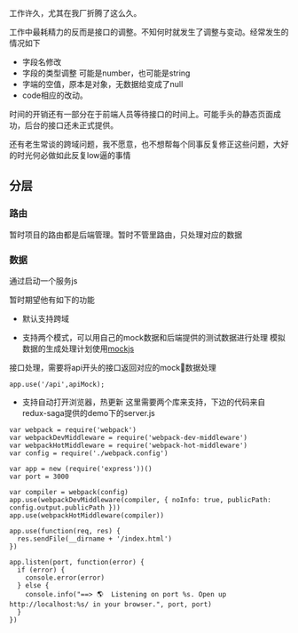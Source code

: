 

工作许久，尤其在我厂折腾了这么久。

工作中最耗精力的反而是接口的调整。不知何时就发生了调整与变动。经常发生的情况如下

- 字段名修改
- 字段的类型调整 可能是number，也可能是string
- 字端的空值，原本是对象，无数据给变成了null
- code相应的改动。

时间的开销还有一部分在于前端人员等待接口的时间上。可能手头的静态页面成功，后台的接口还未正式提供。

还有老生常谈的跨域问题，我不愿意，也不想帮每个同事反复修正这些问题，大好的时光何必做如此反复low逼的事情


## 分层 ##


###  路由 ###

暂时项目的路由都是后端管理。暂时不管里路由，只处理对应的数据

### 数据 ###

通过启动一个服务js

暂时期望他有如下的功能

-  默认支持跨域

-  支持两个模式，可以用自己的mock数据和后端提供的测试数据进行处理
模拟数据的生成处理计划使用[mockjs](https://github.com/nuysoft/Mock/tree/refactoring)

接口处理，需要将api开头的接口返回对应的mock数据处理

```
app.use('/api',apiMock);
```

-  支持自动打开浏览器，热更新
这里需要两个库来支持，下边的代码来自redux-saga提供的demo下的server.js

```
var webpack = require('webpack')
var webpackDevMiddleware = require('webpack-dev-middleware')
var webpackHotMiddleware = require('webpack-hot-middleware')
var config = require('./webpack.config')

var app = new (require('express'))()
var port = 3000

var compiler = webpack(config)
app.use(webpackDevMiddleware(compiler, { noInfo: true, publicPath: config.output.publicPath }))
app.use(webpackHotMiddleware(compiler))

app.use(function(req, res) {
  res.sendFile(__dirname + '/index.html')
})

app.listen(port, function(error) {
  if (error) {
    console.error(error)
  } else {
    console.info("==> 🌎  Listening on port %s. Open up http://localhost:%s/ in your browser.", port, port)
  }
})

 ```

